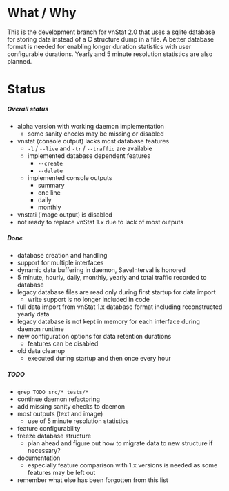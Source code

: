 # What / Why

This is the development branch for vnStat 2.0 that uses a sqlite database
for storing data instead of a C structure dump in a file. A better database
format is needed for enabling longer duration statistics with user
configurable durations. Yearly and 5 minute resolution statistics are also planned.

# Status

##### Overall status

  * alpha version with working daemon implementation
    * some sanity checks may be missing or disabled
  * vnstat (console output) lacks most database features
    * `-l` / `--live` and `-tr` / `--traffic` are available
    * implemented database dependent features
      * `--create`
      * `--delete`
    * implemented console outputs
      * summary
      * one line
      * daily
      * monthly
  * vnstati (image output) is disabled
  * not ready to replace vnStat 1.x due to lack of most outputs

##### Done

  * database creation and handling
  * support for multiple interfaces
  * dynamic data buffering in daemon, SaveInterval is honored
  * 5 minute, hourly, daily, monthly, yearly and total traffic recorded to database
  * legacy database files are read only during first startup for data import
    * write support is no longer included in code
  * full data import from vnStat 1.x database format including reconstructed yearly data
  * legacy database is not kept in memory for each interface during daemon runtime
  * new configuration options for data retention durations
    * features can be disabled
  * old data cleanup
    * executed during startup and then once every hour

##### TODO

  * `grep TODO src/* tests/*`
  * continue daemon refactoring
  * add missing sanity checks to daemon
  * most outputs (text and image)
    * use of 5 minute resolution statistics
  * feature configurability
  * freeze database structure
    * plan ahead and figure out how to migrate data to new structure if necessary?
  * documentation
    * especially feature comparison with 1.x versions is needed as some features may be left out
  * remember what else has been forgotten from this list
